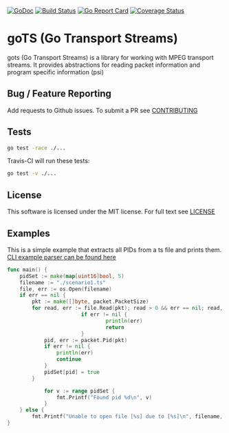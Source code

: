 [![GoDoc](https://godoc.org/github.com/Comcast/gots?status.svg)](https://godoc.org/github.com/Comcast/gots)
[![Build Status](https://travis-ci.org/Comcast/gots.svg?branch=master)](https://travis-ci.org/Comcast/gots)
[![Go Report Card](https://goreportcard.com/badge/github.com/Comcast/gots)](https://goreportcard.com/report/github.com/Comcast/gots)
[![Coverage Status](https://coveralls.io/repos/github/Comcast/gots/badge.svg?branch=master)](https://coveralls.io/github/Comcast/gots?branch=master)


# goTS (Go Transport Streams)

gots (Go Transport Streams) is a library for working with MPEG transport streams. It provides abstractions for reading packet information and program specific information (psi)

## Bug / Feature Reporting
Add requests to Github issues. To submit a PR see [CONTRIBUTING](./CONTRIBUTING)
## Tests
```bash
go test -race ./...
```
Travis-CI will run these tests:

```bash
go test -v ./...
```
## License 
This software is licensed under the MIT license. For full text see [LICENSE](./LICENSE)
## Examples
This is a simple example that extracts all PIDs from a ts file and prints them. [CLI example parser can be found here](cli/parsefile.go)
```go
func main() {
	pidSet := make(map[uint16]bool, 5)
	filename := "./scenario1.ts"
	file, err := os.Open(filename)
	if err == nil {
		pkt := make([]byte, packet.PacketSize)
		for read, err := file.Read(pkt); read > 0 && err == nil; read, err = file.Read(pkt) {
                        if err != nil {
                                println(err)
                                return
                        }
			pid, err := packet.Pid(pkt)
			if err != nil {
				println(err)
				continue
			}
			pidSet[pid] = true
		}

        	for v := range pidSet {
	        	fmt.Printf("Found pid %d\n", v)
	        }
	} else {
		fmt.Printf("Unable to open file [%s] due to [%s]\n", filename, err.Error())
}
```
